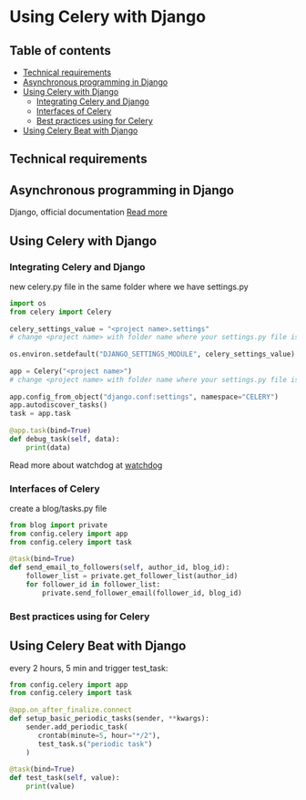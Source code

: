 # Using Celery with Django

## Table of contents
* [Technical requirements](#technical-requirements)
* [Asynchronous programming in Django](#asynchronous-programming-in-django)
* [Using Celery with Django](#using-celery-with-django)
  * [Integrating Celery and Django](#integrating-celery-and-django)
  * [Interfaces of Celery](#interfaces-of-celery)
  * [Best practices using for Celery](#best-practices-using-for-celery)
* [Using Celery Beat with Django](#using-celery-beat-with-django)


## Technical requirements


## Asynchronous programming in Django
Django, official documentation [Read more](https://docs.djangoproject.com/en/4.1/topics/async/#performance )

## Using Celery with Django

### Integrating Celery and Django

new celery.py file in the same folder where we have settings.py
```python
import os 
from celery import Celery 
 
celery_settings_value = "<project name>.settings"  
# change <project name> with folder name where your settings.py file is present. 
 
os.environ.setdefault("DJANGO_SETTINGS_MODULE", celery_settings_value) 
 
app = Celery("<project name>")  
# change <project name> with folder name where your settings.py file is present. 
 
app.config_from_object("django.conf:settings", namespace="CELERY") 
app.autodiscover_tasks() 
task = app.task 
 
@app.task(bind=True) 
def debug_task(self, data): 
    print(data) 
```

Read more about watchdog at [watchdog](https://github.com/gorakhargosh/watchdog)

### Interfaces of Celery

create a blog/tasks.py file
```python
from blog import private 
from config.celery import app 
from config.celery import task 
 
@task(bind=True) 
def send_email_to_followers(self, author_id, blog_id): 
    follower_list = private.get_follower_list(author_id) 
    for follower_id in follower_list: 
        private.send_follower_email(follower_id, blog_id) 
```


### Best practices using for Celery


## Using Celery Beat with Django

every 2 hours, 5 min and trigger test_task:  
```python
from config.celery import app 
from config.celery import task 
 
@app.on_after_finalize.connect 
def setup_basic_periodic_tasks(sender, **kwargs): 
    sender.add_periodic_task( 
       crontab(minute=5, hour="*/2"), 
       test_task.s("periodic task") 
    ) 
 
@task(bind=True) 
def test_task(self, value): 
    print(value) 
```
